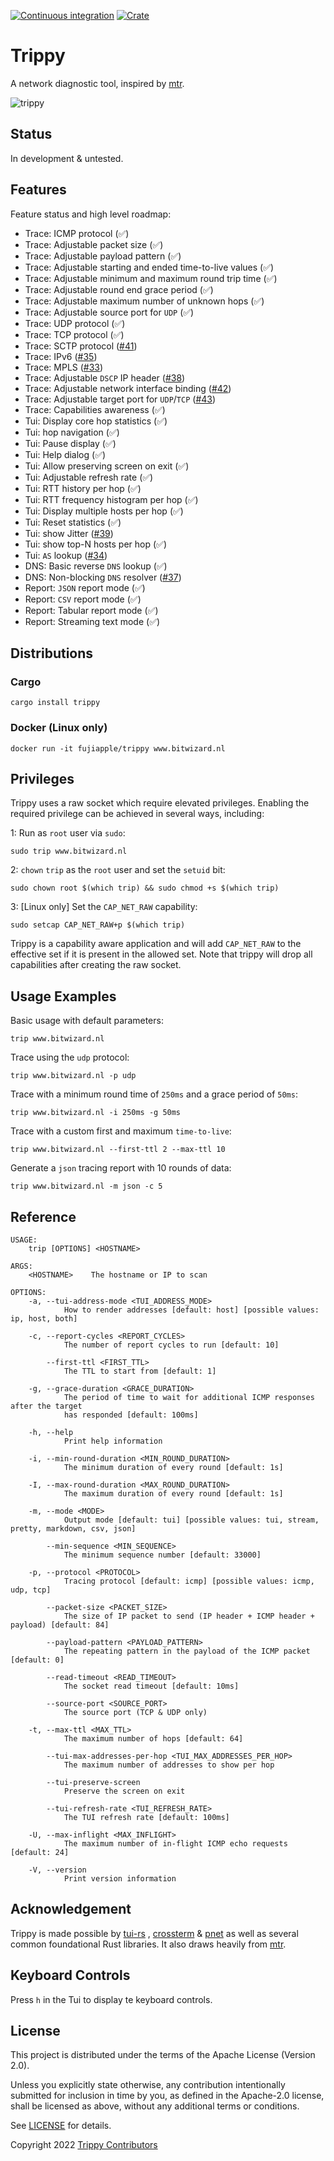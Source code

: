 [![Continuous integration](https://github.com/fujiapple852/trippy/workflows/Continuous%20integration/badge.svg)](https://github.com/fujiapple852/trippy/actions/workflows/ci.yml)
[![Crate](https://img.shields.io/crates/v/trippy.svg)](https://crates.io/crates/trippy/0.1.0)

# Trippy

A network diagnostic tool, inspired by [mtr](https://github.com/traviscross/mtr).

<img src="assets/trippy-0.0.0-27-04-2022.gif" alt="trippy"/>

## Status

In development & untested.

## Features

Feature status and high level roadmap:

- Trace: ICMP protocol (✅)
- Trace: Adjustable packet size (✅)
- Trace: Adjustable payload pattern (✅)
- Trace: Adjustable starting and ended time-to-live values (✅)
- Trace: Adjustable minimum and maximum round trip time (✅)
- Trace: Adjustable round end grace period (✅)
- Trace: Adjustable maximum number of unknown hops (✅)
- Trace: Adjustable source port for `UDP` (✅)
- Trace: UDP protocol (✅)
- Trace: TCP protocol (✅)
- Trace: SCTP protocol ([#41](https://github.com/fujiapple852/trippy/issues/41))
- Trace: IPv6 ([#35](https://github.com/fujiapple852/trippy/issues/35))
- Trace: MPLS ([#33](https://github.com/fujiapple852/trippy/issues/33))
- Trace: Adjustable `DSCP` IP header ([#38](https://github.com/fujiapple852/trippy/issues/38))
- Trace: Adjustable network interface binding ([#42](https://github.com/fujiapple852/trippy/issues/42))
- Trace: Adjustable target port for `UDP`/`TCP` ([#43](https://github.com/fujiapple852/trippy/issues/43))
- Trace: Capabilities awareness (✅)
- Tui: Display core hop statistics (✅)
- Tui: hop navigation (✅)
- Tui: Pause display (✅)
- Tui: Help dialog (✅)
- Tui: Allow preserving screen on exit (✅)
- Tui: Adjustable refresh rate (✅)
- Tui: RTT history per hop (✅)
- Tui: RTT frequency histogram per hop (✅)
- Tui: Display multiple hosts per hop (✅)
- Tui: Reset statistics (✅)
- Tui: show Jitter ([#39](https://github.com/fujiapple852/trippy/issues/39))
- Tui: show top-N hosts per hop (✅)
- Tui: `AS` lookup ([#34](https://github.com/fujiapple852/trippy/issues/34))
- DNS: Basic reverse `DNS` lookup (✅)
- DNS: Non-blocking `DNS` resolver ([#37](https://github.com/fujiapple852/trippy/issues/37))
- Report: `JSON` report mode (✅)
- Report: `CSV` report mode (✅)
- Report: Tabular report mode (✅)
- Report: Streaming text mode (✅)

## Distributions

### Cargo

```shell
cargo install trippy
```

### Docker (Linux only)

```shell
docker run -it fujiapple/trippy www.bitwizard.nl
```

## Privileges

Trippy uses a raw socket which require elevated privileges.  Enabling the required privilege can be achieved in several 
ways, including:

1: Run as `root` user via `sudo`:

```shell
sudo trip www.bitwizard.nl
```

2: `chown` `trip` as the `root` user and set the `setuid` bit:

```shell
sudo chown root $(which trip) && sudo chmod +s $(which trip)
```

3: [Linux only] Set the `CAP_NET_RAW` capability:

```shell
sudo setcap CAP_NET_RAW+p $(which trip)
```

Trippy is a capability aware application and will add `CAP_NET_RAW` to the effective set if it is present in the allowed
set. Note that trippy will drop all capabilities after creating the raw socket.

## Usage Examples

Basic usage with default parameters:

```shell
trip www.bitwizard.nl
```

Trace using the `udp` protocol:

```shell
trip www.bitwizard.nl -p udp
```

Trace with a minimum round time of `250ms` and a grace period of `50ms`:

```shell
trip www.bitwizard.nl -i 250ms -g 50ms
```

Trace with a custom first and maximum `time-to-live`:

```shell
trip www.bitwizard.nl --first-ttl 2 --max-ttl 10
```

Generate a `json` tracing report with 10 rounds of data:

```shell
trip www.bitwizard.nl -m json -c 5
```

## Reference

```shell
USAGE:
    trip [OPTIONS] <HOSTNAME>

ARGS:
    <HOSTNAME>    The hostname or IP to scan

OPTIONS:
    -a, --tui-address-mode <TUI_ADDRESS_MODE>
            How to render addresses [default: host] [possible values: ip, host, both]

    -c, --report-cycles <REPORT_CYCLES>
            The number of report cycles to run [default: 10]

        --first-ttl <FIRST_TTL>
            The TTL to start from [default: 1]

    -g, --grace-duration <GRACE_DURATION>
            The period of time to wait for additional ICMP responses after the target 
            has responded [default: 100ms]

    -h, --help
            Print help information

    -i, --min-round-duration <MIN_ROUND_DURATION>
            The minimum duration of every round [default: 1s]

    -I, --max-round-duration <MAX_ROUND_DURATION>
            The maximum duration of every round [default: 1s]

    -m, --mode <MODE>
            Output mode [default: tui] [possible values: tui, stream, pretty, markdown, csv, json]

        --min-sequence <MIN_SEQUENCE>
            The minimum sequence number [default: 33000]

    -p, --protocol <PROTOCOL>
            Tracing protocol [default: icmp] [possible values: icmp, udp, tcp]

        --packet-size <PACKET_SIZE>
            The size of IP packet to send (IP header + ICMP header + payload) [default: 84]

        --payload-pattern <PAYLOAD_PATTERN>
            The repeating pattern in the payload of the ICMP packet [default: 0]

        --read-timeout <READ_TIMEOUT>
            The socket read timeout [default: 10ms]

        --source-port <SOURCE_PORT>
            The source port (TCP & UDP only)

    -t, --max-ttl <MAX_TTL>
            The maximum number of hops [default: 64]

        --tui-max-addresses-per-hop <TUI_MAX_ADDRESSES_PER_HOP>
            The maximum number of addresses to show per hop

        --tui-preserve-screen
            Preserve the screen on exit

        --tui-refresh-rate <TUI_REFRESH_RATE>
            The TUI refresh rate [default: 100ms]

    -U, --max-inflight <MAX_INFLIGHT>
            The maximum number of in-flight ICMP echo requests [default: 24]

    -V, --version
            Print version information
```

## Acknowledgement

Trippy is made possible by [tui-rs](https://github.com/fdehau/tui-rs)
, [crossterm](https://github.com/crossterm-rs/crossterm) & [pnet](https://github.com/libpnet/libpnet) as well as several
common foundational Rust libraries. It also draws heavily from [mtr](https://github.com/traviscross/mtr).

## Keyboard Controls

Press `h` in the Tui to display te keyboard controls.

## License

This project is distributed under the terms of the Apache License (Version 2.0).

Unless you explicitly state otherwise, any contribution intentionally submitted for inclusion in time by you, as defined
in the Apache-2.0 license, shall be licensed as above, without any additional terms or conditions.

See [LICENSE](LICENSE) for details.

Copyright 2022 [Trippy Contributors](https://github.com/fujiapple852/trippy/graphs/contributors)